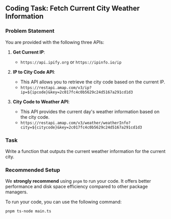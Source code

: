 ## Coding Task: Fetch Current City Weather Information

### Problem Statement
You are provided with the following three APIs:

1. **Get Current IP**:
   - `https://api.ipify.org` or `https://ipinfo.io/ip`

2. **IP to City Code API**:
   - This API allows you to retrieve the city code based on the current IP.
   - `https://restapi.amap.com/v3/ip?ip=${ipcode}&key=2c017fc4c0b5629c24d5167a291cd1d3`

3. **City Code to Weather API**:
   - This API provides the current day's weather information based on the city code.
   - `https://restapi.amap.com/v3/weather/weatherInfo?city=${citycode}&key=2c017fc4c0b5629c24d5167a291cd1d3`

### Task
Write a function that outputs the current weather information for the current city.


### Recommended Setup

We **strongly recommend** using `pnpm` to run your code. It offers better performance and disk space efficiency compared to other package managers.

To run your code, you can use the following command:

```bash
pnpm ts-node main.ts
